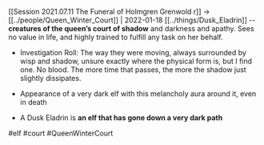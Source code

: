 ---
---

[[Session 2021.07.11 The Funeral of Holmgren Grenwold r]] -> [[../people/Queen_Winter_Court]] | 2022-01-18
[[../things/Dusk_Eladrin]] -- **creatures of the queen’s court of shadow** and darkness and apathy. Sees no value in life, and highly trained to fulfill any task on her behalf.

-   Investigation Roll: The way they were moving, always surrounded by wisp and shadow, unsure exactly where the physical form is, but I find one. No blood. The more time that passes, the more the shadow just slightly dissipates.
    
-   Appearance of a very dark elf with this melancholy aura around it, even in death
    
-   A Dusk Eladrin is **an elf that has gone down a very dark path**

#elf #court #QueenWinterCourt 